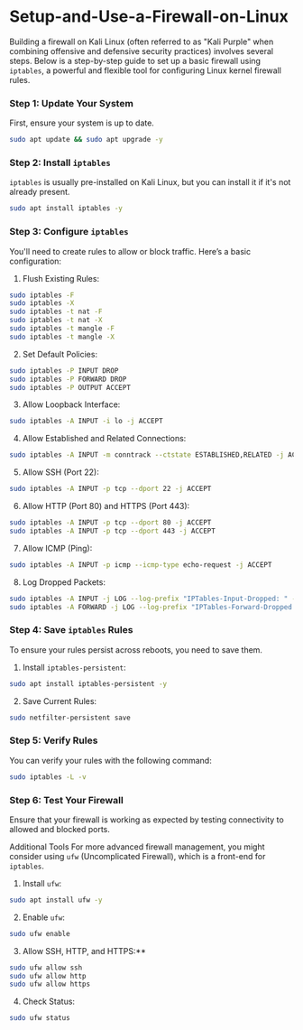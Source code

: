 # Setup-and-Use-a-Firewall-on-Linux
Building a firewall on Kali Linux (often referred to as "Kali Purple" when combining offensive and defensive security practices) involves several steps. Below is a step-by-step guide to set up a basic firewall using `iptables`, a powerful and flexible tool for configuring Linux kernel firewall rules.

 ### Step 1: Update Your System
First, ensure your system is up to date.

 ```bash
sudo apt update && sudo apt upgrade -y
```

 ### Step 2: Install `iptables`
`iptables` is usually pre-installed on Kali Linux, but you can install it if it's not already present.
 
 ```bash
sudo apt install iptables -y
```

 ### Step 3: Configure `iptables`
You'll need to create rules to allow or block traffic. Here’s a basic configuration:

1.  Flush Existing Rules:
   ```bash
   sudo iptables -F
   sudo iptables -X
   sudo iptables -t nat -F
   sudo iptables -t nat -X
   sudo iptables -t mangle -F
   sudo iptables -t mangle -X
   ```

2.  Set Default Policies:
   ```bash
   sudo iptables -P INPUT DROP
   sudo iptables -P FORWARD DROP
   sudo iptables -P OUTPUT ACCEPT
   ```

3.  Allow Loopback Interface:
   ```bash
   sudo iptables -A INPUT -i lo -j ACCEPT
   ```

4.  Allow Established and Related Connections:
   ```bash
   sudo iptables -A INPUT -m conntrack --ctstate ESTABLISHED,RELATED -j ACCEPT
   ```

5.  Allow SSH (Port 22):
   ```bash
   sudo iptables -A INPUT -p tcp --dport 22 -j ACCEPT
   ```

6.  Allow HTTP (Port 80) and HTTPS (Port 443):
   ```bash
   sudo iptables -A INPUT -p tcp --dport 80 -j ACCEPT
   sudo iptables -A INPUT -p tcp --dport 443 -j ACCEPT
   ```

7.  Allow ICMP (Ping):
   ```bash
   sudo iptables -A INPUT -p icmp --icmp-type echo-request -j ACCEPT
   ```

8.  Log Dropped Packets:
   ```bash
   sudo iptables -A INPUT -j LOG --log-prefix "IPTables-Input-Dropped: " --log-level 4
   sudo iptables -A FORWARD -j LOG --log-prefix "IPTables-Forward-Dropped: " --log-level 4
   ```

 ### Step 4: Save `iptables` Rules
To ensure your rules persist across reboots, you need to save them.

1.  Install `iptables-persistent`:
   ```bash
   sudo apt install iptables-persistent -y
   ```

2.  Save Current Rules:
   ```bash
   sudo netfilter-persistent save
   ```

 ### Step 5: Verify Rules
You can verify your rules with the following command:

```bash
sudo iptables -L -v
```

 ### Step 6: Test Your Firewall
Ensure that your firewall is working as expected by testing connectivity to allowed and blocked ports.

  Additional Tools
For more advanced firewall management, you might consider using `ufw` (Uncomplicated Firewall), which is a front-end for `iptables`.

1.  Install `ufw`:
   ```bash
   sudo apt install ufw -y
   ```

2.  Enable `ufw`:
   ```bash
   sudo ufw enable
   ```

3.  Allow SSH, HTTP, and HTTPS:**
   ```bash
   sudo ufw allow ssh
   sudo ufw allow http
   sudo ufw allow https
   ```

4.  Check Status:
   ```bash
   sudo ufw status
   ```
